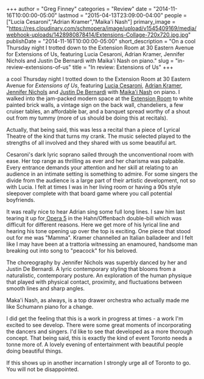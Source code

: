 +++
author = "Greg Finney"
categories = "Review"
date = "2014-11-16T10:00:00-05:00"
lastmod = "2015-04-13T23:09:00-04:00"
people = ["Lucia Cesaroni","Adrian Kramer","Maika'i Nash"]
primary_image = "https://res.cloudinary.com/schmopera/image/upload/v1545409169/media/webhook-uploads/1428980878414/Extensions-Collage-720x720.jpg.jpg"
publishDate = "2014-11-16T10:00:00-05:00"
short_description = "On a cool Thursday night I trotted down to the Extension Room at 30 Eastern Avenue for Extensions of Us, featuring Lucia Cesaroni, Adrian Kramer, Jennifer Nichols and Justin De Bernardi with Maika&#039;i Nash on piano."
slug = "in-review-extensions-of-us"
title = "In review: Extensions of Us"
+++

 a cool Thursday night I trotted down to the Extension Room at 30 Eastern Avenue for _Extensions of Us_, featuring [Lucia Cesaroni](http://luciacesaroni.com/), [Adrian Kramer](https://twitter.com/aitkramer), [Jennifer Nichols](https://twitter.com/jennemethod) and [Justin De Bernardi](https://twitter.com/justindebz) with [Maika'i Nash](http://maikai.ca/) on piano.
I walked into the jam-packed modern space at the [Extension Room](http://www.extensionmethod.com/) to white painted brick walls, a vintage sign on the back wall, chandeliers, a few cruiser tables, an affordable bar, and a banquet spread worthy of a shout out from my tummy (more of us should be doing this at recitals).

Actually, that being said, this was less a recital than a piece of Lyrical Theatre of the kind that turns my crank. The music selected played to the strengths of all involved and they shared with us some beautiful art.

Cesaroni's dark lyric soprano sailed through the unconventional room with ease. Her top range as thrilling as ever and her charisma was palpable. Every entrance demands your attention and her skill at relating to an audience in an intimate setting is something to admire. For some singers the divide from the audience is a large part of their artistic development, not so with Lucia. I felt at times I was in her living room or having a 90s style sleepover complete with that board game where you call potential boyfriends.

It was really nice to hear Adrian sing some full long lines. I saw him last tearing it up for[ Opera 5](http://www.operafive.com/) in the Hahn/Offenbach double-bill which was difficult for different reasons. Here we get more of his lyrical line and hearing his tone opening up over the top is exciting. One piece that stood out for me was "Mamma". Kramer channelled an Italian balladeer and I felt like I may have been at a trattoria witnessing an enamoured, handsome man breaking out into song to "peacock" for his beloved.

The choreography by Jennifer Nichols was superbly danced by her and Justin De Bernardi. A lyric contemporary styling that blooms from a naturalistic, contemporary posture. An exploration of the human physique that played with physical contact, proximity, and fluctuations between smooth lines and sharp angles.

Maka'i Nash, as always, is a top drawer orchestra who actually made me like Schumann piano for a change.

I did get the feeling that this is a work in progress at times - a work I'm excited to see develop. There were some great moments of incorporating the dancers and singers. I'd like to see that developed as a more thorough concept. That being said, this is exactly the kind of event Toronto needs a tonne more of. A lovely evening of entertainment with beautiful people doing beautiful things.

If this shows up in another incarnation I strongly urge all of Toronto to go. You will not be disappointed.
